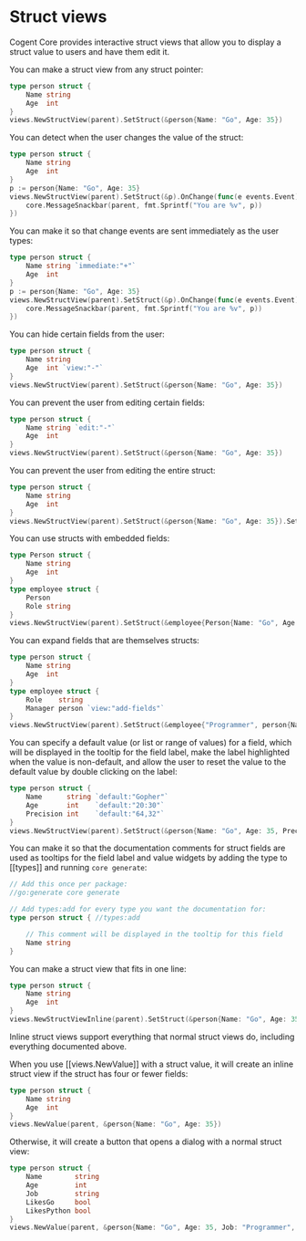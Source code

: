 # Struct views

Cogent Core provides interactive struct views that allow you to display a struct value to users and have them edit it.

You can make a struct view from any struct pointer:

```Go
type person struct {
    Name string
    Age  int
}
views.NewStructView(parent).SetStruct(&person{Name: "Go", Age: 35})
```

You can detect when the user changes the value of the struct:

```Go
type person struct {
    Name string
    Age  int
}
p := person{Name: "Go", Age: 35}
views.NewStructView(parent).SetStruct(&p).OnChange(func(e events.Event) {
    core.MessageSnackbar(parent, fmt.Sprintf("You are %v", p))
})
```

You can make it so that change events are sent immediately as the user types:

```Go
type person struct {
    Name string `immediate:"+"`
    Age  int
}
p := person{Name: "Go", Age: 35}
views.NewStructView(parent).SetStruct(&p).OnChange(func(e events.Event) {
    core.MessageSnackbar(parent, fmt.Sprintf("You are %v", p))
})
```

You can hide certain fields from the user:

```Go
type person struct {
    Name string
    Age  int `view:"-"`
}
views.NewStructView(parent).SetStruct(&person{Name: "Go", Age: 35})
```

You can prevent the user from editing certain fields:

```Go
type person struct {
    Name string `edit:"-"`
    Age  int
}
views.NewStructView(parent).SetStruct(&person{Name: "Go", Age: 35})
```

You can prevent the user from editing the entire struct:

```Go
type person struct {
    Name string
    Age  int
}
views.NewStructView(parent).SetStruct(&person{Name: "Go", Age: 35}).SetReadOnly(true)
```

You can use structs with embedded fields:

```Go
type Person struct {
    Name string
    Age  int
}
type employee struct {
    Person
    Role string
}
views.NewStructView(parent).SetStruct(&employee{Person{Name: "Go", Age: 35}, "Programmer"})
```

You can expand fields that are themselves structs:

```Go
type person struct {
    Name string
    Age  int
}
type employee struct {
    Role    string
    Manager person `view:"add-fields"`
}
views.NewStructView(parent).SetStruct(&employee{"Programmer", person{Name: "Go", Age: 35}})
```

You can specify a default value (or list or range of values) for a field, which will be displayed in the tooltip for the field label, make the label highlighted when the value is non-default, and allow the user to reset the value to the default value by double clicking on the label:

```Go
type person struct {
    Name      string `default:"Gopher"`
    Age       int    `default:"20:30"`
    Precision int    `default:"64,32"`
}
views.NewStructView(parent).SetStruct(&person{Name: "Go", Age: 35, Precision: 50})
```

You can make it so that the documentation comments for struct fields are used as tooltips for the field label and value widgets by adding the type to [[types]] and running `core generate`:

```go
// Add this once per package:
//go:generate core generate

// Add types:add for every type you want the documentation for:
type person struct { //types:add

    // This comment will be displayed in the tooltip for this field
    Name string
}
```

You can make a struct view that fits in one line:

```Go
type person struct {
    Name string
    Age  int
}
views.NewStructViewInline(parent).SetStruct(&person{Name: "Go", Age: 35})
```

Inline struct views support everything that normal struct views do, including everything documented above.

When you use [[views.NewValue]] with a struct value, it will create an inline struct view if the struct has four or fewer fields:

```Go
type person struct {
    Name string
    Age  int
}
views.NewValue(parent, &person{Name: "Go", Age: 35})
```

Otherwise, it will create a button that opens a dialog with a normal struct view:

```Go
type person struct {
    Name        string
    Age         int
    Job         string
    LikesGo     bool
    LikesPython bool
}
views.NewValue(parent, &person{Name: "Go", Age: 35, Job: "Programmer", LikesGo: true})
```
